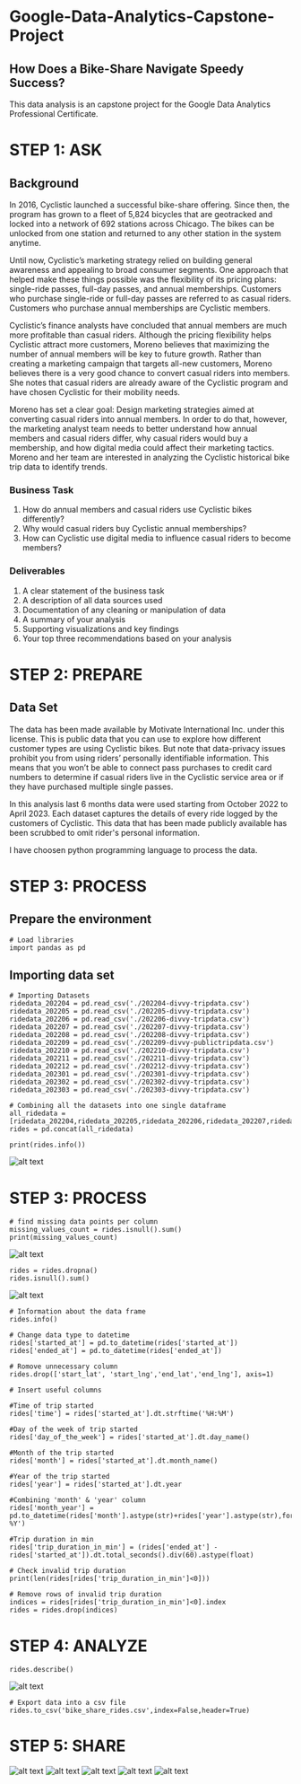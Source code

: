 # Google-Data-Analytics-Capstone-Project

## How Does a Bike-Share Navigate Speedy Success?

This data analysis is an capstone project for the Google Data Analytics Professional Certificate.

# STEP 1: ASK

## Background 
In 2016, Cyclistic launched a successful bike-share offering. Since then, the program has grown to a fleet of 5,824 bicycles that
are geotracked and locked into a network of 692 stations across Chicago. The bikes can be unlocked from one station and
returned to any other station in the system anytime.

Until now, Cyclistic’s marketing strategy relied on building general awareness and appealing to broad consumer segments.
One approach that helped make these things possible was the flexibility of its pricing plans: single-ride passes, full-day passes,
and annual memberships. Customers who purchase single-ride or full-day passes are referred to as casual riders. Customers
who purchase annual memberships are Cyclistic members.

Cyclistic’s finance analysts have concluded that annual members are much more profitable than casual riders. Although the
pricing flexibility helps Cyclistic attract more customers, Moreno believes that maximizing the number of annual members will
be key to future growth. Rather than creating a marketing campaign that targets all-new customers, Moreno believes there is a
very good chance to convert casual riders into members. She notes that casual riders are already aware of the Cyclistic
program and have chosen Cyclistic for their mobility needs.

Moreno has set a clear goal: Design marketing strategies aimed at converting casual riders into annual members. In order to
do that, however, the marketing analyst team needs to better understand how annual members and casual riders differ, why
casual riders would buy a membership, and how digital media could affect their marketing tactics. Moreno and her team are
interested in analyzing the Cyclistic historical bike trip data to identify trends.

### Business Task
1. How do annual members and casual riders use Cyclistic bikes differently?
2. Why would casual riders buy Cyclistic annual memberships?
3. How can Cyclistic use digital media to influence casual riders to become members?

### Deliverables
1. A clear statement of the business task
2. A description of all data sources used
3. Documentation of any cleaning or manipulation of data
4. A summary of your analysis
5. Supporting visualizations and key findings
6. Your top three recommendations based on your analysis


# STEP 2: PREPARE

## Data Set
The data has been made available by Motivate International Inc. under this license. This is public data that you can use to explore how different customer types are
using Cyclistic bikes. But note that data-privacy issues prohibit you from using riders’ personally identifiable information. This
means that you won’t be able to connect pass purchases to credit card numbers to determine if casual riders live in the
Cyclistic service area or if they have purchased multiple single passes.

In this analysis last 6 months data were used starting from October 2022 to April 2023. Each dataset captures the details of every ride logged by 
the customers of Cyclistic. This data that has been made publicly available has been scrubbed to omit rider's personal information.

I have choosen python programming language to process the data.

# STEP 3: PROCESS

## Prepare the environment
```
# Load libraries
import pandas as pd
```

## Importing data set
```
# Importing Datasets
ridedata_202204 = pd.read_csv('./202204-divvy-tripdata.csv')
ridedata_202205 = pd.read_csv('./202205-divvy-tripdata.csv')
ridedata_202206 = pd.read_csv('./202206-divvy-tripdata.csv')
ridedata_202207 = pd.read_csv('./202207-divvy-tripdata.csv')
ridedata_202208 = pd.read_csv('./202208-divvy-tripdata.csv')
ridedata_202209 = pd.read_csv('./202209-divvy-publictripdata.csv')
ridedata_202210 = pd.read_csv('./202210-divvy-tripdata.csv')
ridedata_202211 = pd.read_csv('./202211-divvy-tripdata.csv')
ridedata_202212 = pd.read_csv('./202212-divvy-tripdata.csv')
ridedata_202301 = pd.read_csv('./202301-divvy-tripdata.csv')
ridedata_202302 = pd.read_csv('./202302-divvy-tripdata.csv')
ridedata_202303 = pd.read_csv('./202303-divvy-tripdata.csv')
```

```
# Combining all the datasets into one single dataframe
all_ridedata = [ridedata_202204,ridedata_202205,ridedata_202206,ridedata_202207,ridedata_202208,ridedata_202209,ridedata_202210,ridedata_202211,ridedata_202212,ridedata_202301,ridedata_202302,ridedata_202303]
rides = pd.concat(all_ridedata)
```

```
print(rides.info())
```
![alt text](img/info.png)


# STEP 3: PROCESS

```
# find missing data points per column
missing_values_count = rides.isnull().sum()
print(missing_values_count)
```
![alt text](img/missingdata.png)

```
rides = rides.dropna()
rides.isnull().sum()
```
![alt text](img/no_missingdata.png)

```
# Information about the data frame
rides.info()
```


```
# Change data type to datetime 
rides['started_at'] = pd.to_datetime(rides['started_at'])
rides['ended_at'] = pd.to_datetime(rides['ended_at'])
```

```
# Romove unnecessary column 
rides.drop(['start_lat', 'start_lng','end_lat','end_lng'], axis=1)
```


```
# Insert useful columns 

#Time of trip started
rides['time'] = rides['started_at'].dt.strftime('%H:%M')

#Day of the week of trip started
rides['day_of_the_week'] = rides['started_at'].dt.day_name()

#Month of the trip started
rides['month'] = rides['started_at'].dt.month_name()

#Year of the trip started
rides['year'] = rides['started_at'].dt.year

#Combining 'month' & 'year' column
rides['month_year'] = pd.to_datetime(rides['month'].astype(str)+rides['year'].astype(str),format='%B%Y').dt.strftime('%b-%Y')

#Trip duration in min
rides['trip_duration_in_min'] = (rides['ended_at'] - rides['started_at']).dt.total_seconds().div(60).astype(float)

```


```
# Check invalid trip duration 
print(len(rides[rides['trip_duration_in_min']<0]))
```

```
# Remove rows of invalid trip duration
indices = rides[rides['trip_duration_in_min']<0].index
rides = rides.drop(indices)
```

# STEP 4: ANALYZE

```
rides.describe()
```
![alt text](img/describefunction.png)

```
# Export data into a csv file 
rides.to_csv('bike_share_rides.csv',index=False,header=True)
```

# STEP 5: SHARE

![alt text](img/TotalRides.png)
![alt text](img/RidesVsMonth.png)
![alt text](img/RidesVsDayoftheWeek.png)
![alt text](img/RideTypeVsRides.png)
![alt text](img/BikeDemandover24hourtimeframe.png)








